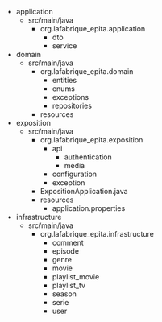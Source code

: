 - application
    - src/main/java
        - org.lafabrique_epita.application
            - dto
            - service
- domain
    - src/main/java
        - org.lafabrique_epita.domain
            - entities
            - enums
            - exceptions
            - repositories
        - resources
- exposition
    - src/main/java
        - org.lafabrique_epita.exposition
            - api
                - authentication
                - media
            - configuration
            - exception
        - ExpositionApplication.java
        - resources
            - application.properties
- infrastructure
    - src/main/java
        - org.lafabrique_epita.infrastructure
            - comment
            - episode
            - genre
            - movie
            - playlist_movie
            - playlist_tv
            - season
            - serie
            - user
